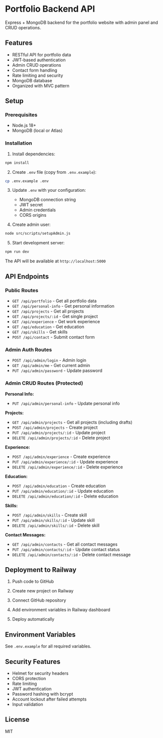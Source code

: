 # Portfolio Backend API

Express + MongoDB backend for the portfolio website with admin panel and CRUD operations.

## Features

- RESTful API for portfolio data
- JWT-based authentication
- Admin CRUD operations
- Contact form handling
- Rate limiting and security
- MongoDB database
- Organized with MVC pattern

## Setup

### Prerequisites

- Node.js 18+ 
- MongoDB (local or Atlas)

### Installation

1. Install dependencies:
```bash
npm install
```

2. Create `.env` file (copy from `.env.example`):
```bash
cp .env.example .env
```

3. Update `.env` with your configuration:
   - MongoDB connection string
   - JWT secret
   - Admin credentials
   - CORS origins

4. Create admin user:
```bash
node src/scripts/setupAdmin.js
```

5. Start development server:
```bash
npm run dev
```

The API will be available at `http://localhost:5000`

## API Endpoints

### Public Routes

- `GET /api/portfolio` - Get all portfolio data
- `GET /api/personal-info` - Get personal information
- `GET /api/projects` - Get all projects
- `GET /api/projects/:id` - Get single project
- `GET /api/experience` - Get work experience
- `GET /api/education` - Get education
- `GET /api/skills` - Get skills
- `POST /api/contact` - Submit contact form

### Admin Auth Routes

- `POST /api/admin/login` - Admin login
- `GET /api/admin/me` - Get current admin
- `PUT /api/admin/password` - Update password

### Admin CRUD Routes (Protected)

**Personal Info:**
- `PUT /api/admin/personal-info` - Update personal info

**Projects:**
- `GET /api/admin/projects` - Get all projects (including drafts)
- `POST /api/admin/projects` - Create project
- `PUT /api/admin/projects/:id` - Update project
- `DELETE /api/admin/projects/:id` - Delete project

**Experience:**
- `POST /api/admin/experience` - Create experience
- `PUT /api/admin/experience/:id` - Update experience
- `DELETE /api/admin/experience/:id` - Delete experience

**Education:**
- `POST /api/admin/education` - Create education
- `PUT /api/admin/education/:id` - Update education
- `DELETE /api/admin/education/:id` - Delete education

**Skills:**
- `POST /api/admin/skills` - Create skill
- `PUT /api/admin/skills/:id` - Update skill
- `DELETE /api/admin/skills/:id` - Delete skill

**Contact Messages:**
- `GET /api/admin/contacts` - Get all contact messages
- `PUT /api/admin/contacts/:id` - Update contact status
- `DELETE /api/admin/contacts/:id` - Delete contact message

## Deployment to Railway

1. Push code to GitHub

2. Create new project on Railway

3. Connect GitHub repository

4. Add environment variables in Railway dashboard

5. Deploy automatically

## Environment Variables

See `.env.example` for all required variables.

## Security Features

- Helmet for security headers
- CORS protection
- Rate limiting
- JWT authentication
- Password hashing with bcrypt
- Account lockout after failed attempts
- Input validation

## License

MIT

